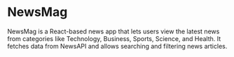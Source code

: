 # NewsMag
NewsMag is a React-based news app that lets users view the latest news from categories like Technology, Business, Sports, Science, and Health. It fetches data from NewsAPI and allows searching and filtering news articles.

